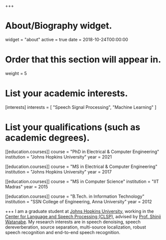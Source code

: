 +++
# About/Biography widget.
widget = "about"
active = true
date = 2018-10-24T00:00:00

# Order that this section will appear in.
weight = 5

# List your academic interests.
[interests]
  interests = [
    "Speech Signal Processing",
    "Machine Learning"
  ]

# List your qualifications (such as academic degrees).
[[education.courses]]
  course = "PhD in Electrical & Computer Engineering"
  institution = "Johns Hopkins University"
  year = 2021

[[education.courses]]
  course = "MS in Electrical & Computer Engineering"
  institution = "Johns Hopkins University"
  year = 2017

[[education.courses]]
  course = "MS in Computer Science"
  institution = "IIT Madras"
  year = 2015

[[education.courses]]
  course = "B.Tech. in Information Technology"
  institution = "SSN College of Engineering, Anna University"
  year = 2012
 
+++
I am a graduate student at [Johns Hopkins University](https://www.ece.jhu.edu/), working in the [Center for Language and Speech Processing (CLSP)](https://www.clsp.jhu.edu/), advised by [Prof. Shinji Watanabe](https://www.clsp.jhu.edu/faculty/shinji-watanabe/). My research interests are in speech denoising, speech dereverberation, source separation, multi-source localization, robust speech recognition and end-to-end speech recognition.
